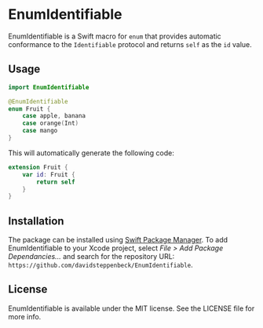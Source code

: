 # EnumIdentifiable

EnumIdentifiable is a Swift macro for `enum` that provides automatic conformance to the `Identifiable` protocol and returns `self` as the `id` value.

## Usage

```swift
import EnumIdentifiable

@EnumIdentifiable
enum Fruit {
    case apple, banana
    case orange(Int)
    case mango
}
```

This will automatically generate the following code:

```swift
extension Fruit {
    var id: Fruit {
        return self
    }
}
```

## Installation

The package can be installed using [Swift Package Manager](https://swift.org/package-manager/). To add EnumIdentifiable to your Xcode project, select *File > Add Package Dependancies...* and search for the repository URL: `https://github.com/davidsteppenbeck/EnumIdentifiable`.

## License

EnumIdentifiable is available under the MIT license. See the LICENSE file for more info.
